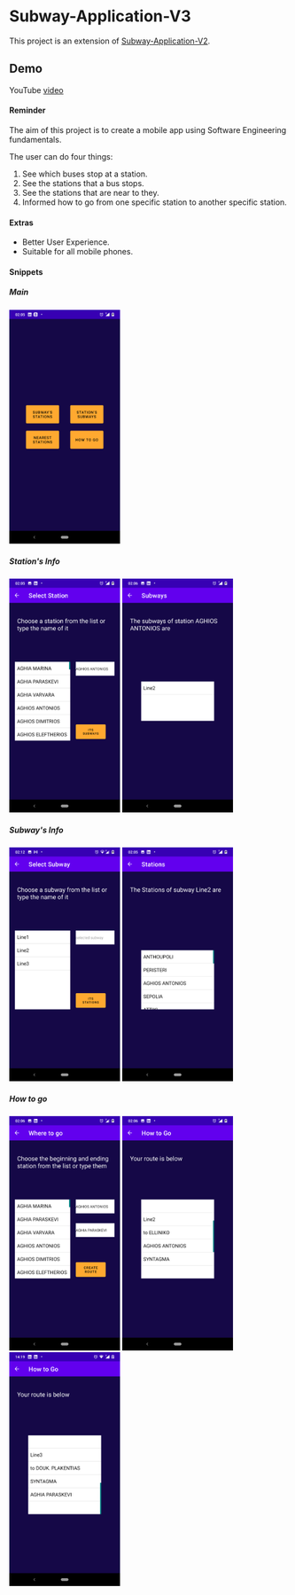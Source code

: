 # Subway-Application-V3

This project is an extension of [Subway-Application-V2](https://github.com/ManosMorf97/Subways-Application-V2).

## Demo

YouTube [video](https://www.youtube.com/watch?v=WykQxeZfV9I)

#### Reminder 
The aim of this project is to create a mobile app using Software Engineering fundamentals.

The user can do four things:
1) See which buses stop at a station.
2) See the stations that a bus stops.
3) See the stations that are near to they.
4) Informed how to go from one specific station to another specific station.

#### Extras
* Better User Experience.
* Suitable for all mobile phones.

#### Snippets

##### Main
<img src="snippets/A1.png" alt="drawing" width="200"/>

##### Station's Info
<img src="snippets/A2.png" alt="drawing" width="200"/>
<img src="snippets/A3.png" alt="drawing" width="200"/>

##### Subway's Info
<img src="snippets/A4.png" alt="drawing" width="200"/>
<img src="snippets/A5.png" alt="drawing" width="200"/>

##### How to go
<img src="snippets/A6.png" alt="drawing" width="200"/>
<img src="snippets/A7.png" alt="drawing" width="200"/>
<img src="snippets/A8.png" alt="drawing" width="200"/>
